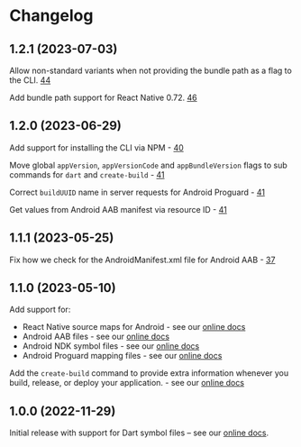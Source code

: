 # Changelog

## 1.2.1 (2023-07-03)

Allow non-standard variants when not providing the bundle path as a flag to the CLI. [44](https://github.com/bugsnag/bugsnag-cli/pull/44)

Add bundle path support for React Native 0.72. [46](https://github.com/bugsnag/bugsnag-cli/pull/46)

## 1.2.0 (2023-06-29)

Add support for installing the CLI via NPM - [40](https://github.com/bugsnag/bugsnag-cli/pull/40)

Move global `appVersion`, `appVersionCode` and `appBundleVersion` flags to sub commands for `dart` and `create-build` - [41](https://github.com/bugsnag/bugsnag-cli/pull/41)

Correct `buildUUID` name in server requests for Android Proguard - [41](https://github.com/bugsnag/bugsnag-cli/pull/41)

Get values from Android AAB manifest via resource ID - [41](https://github.com/bugsnag/bugsnag-cli/pull/41)

## 1.1.1 (2023-05-25)   

Fix how we check for the AndroidManifest.xml file for Android AAB - [37](https://github.com/bugsnag/bugsnag-cli/pull/37)

## 1.1.0 (2023-05-10)

Add support for:
- React Native source maps for Android - see our [online docs](https://docs.bugsnag.com/build-integrations/bugsnag-cli/upload-rn-android/)
- Android AAB files - see our [online docs](https://docs.bugsnag.com/build-integrations/bugsnag-cli/upload-android-aab/)
- Android NDK symbol files - see our [online docs](https://docs.bugsnag.com/build-integrations/bugsnag-cli/upload-android-ndk/)
- Android Proguard mapping files - see our [online docs](https://docs.bugsnag.com/build-integrations/bugsnag-cli/upload-android-proguard/)

Add the `create-build` command to provide extra information whenever you build, release, or deploy your application. - see our [online docs](https://docs.bugsnag.com/build-integrations/bugsnag-cli/create-build/)

## 1.0.0 (2022-11-29)

Initial release with support for Dart symbol files – see our [online docs](https://docs.bugsnag.com/build-integrations/bugsnag-cli/upload-dart/).
